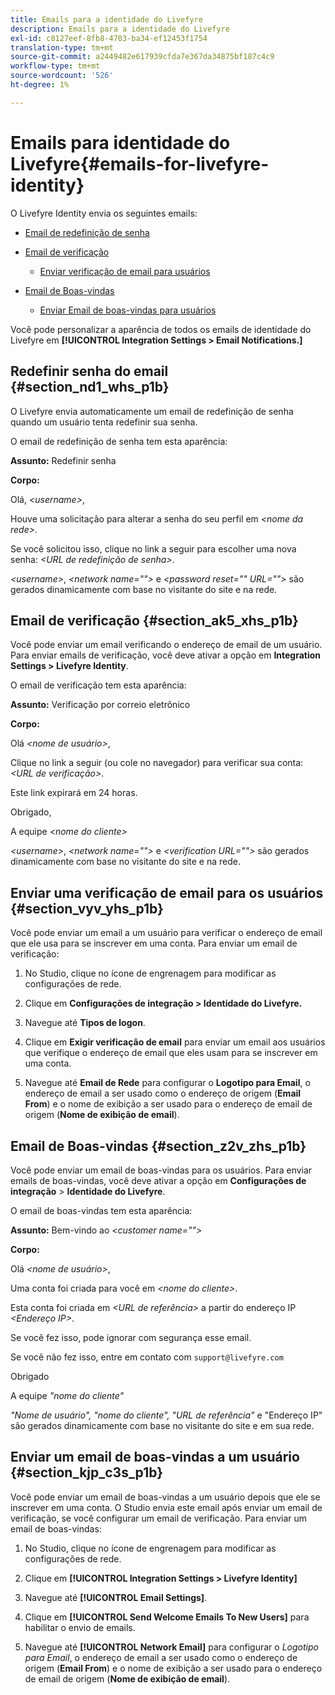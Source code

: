 ```yaml
---
title: Emails para a identidade do Livefyre
description: Emails para a identidade do Livefyre
exl-id: c8127eef-8fb8-4703-ba34-ef12453f1754
translation-type: tm+mt
source-git-commit: a2449482e617939cfda7e367da34875bf187c4c9
workflow-type: tm+mt
source-wordcount: '526'
ht-degree: 1%

---
```


# Emails para identidade do Livefyre{#emails-for-livefyre-identity}

O Livefyre Identity envia os seguintes emails:

* [Email de redefinição de senha](#c_emails_for_livefyre_identity/section_nd1_whs_p1b)
* [Email de verificação](#c_emails_for_livefyre_identity/section_ak5_xhs_p1b)
   * [Enviar verificação de email para usuários](#c_emails_for_livefyre_identity/section_vyv_yhs_p1b)

* [Email de Boas-vindas](#c_emails_for_livefyre_identity/section_z2v_zhs_p1b)
   * [Enviar Email de boas-vindas para usuários](#c_emails_for_livefyre_identity/section_kjp_c3s_p1b)

Você pode personalizar a aparência de todos os emails de identidade do Livefyre em **[!UICONTROL Integration Settings > Email Notifications.]**

## Redefinir senha do email {#section_nd1_whs_p1b}

O Livefyre envia automaticamente um email de redefinição de senha quando um usuário tenta redefinir sua senha.

O email de redefinição de senha tem esta aparência:

**Assunto:** Redefinir senha

**Corpo:**

Olá, *&lt;username>*,

Houve uma solicitação para alterar a senha do seu perfil em *&lt;nome da rede>*.

Se você solicitou isso, clique no link a seguir para escolher uma nova senha: *&lt;URL de redefinição de senha>*.

*&lt;username>*,  *&lt;network name=&quot;&quot;>* e  *&lt;password reset=&quot;&quot; URL=&quot;&quot;>* são gerados dinamicamente com base no visitante do site e na rede.

## Email de verificação {#section_ak5_xhs_p1b}

Você pode enviar um email verificando o endereço de email de um usuário. Para enviar emails de verificação, você deve ativar a opção em **Integration Settings > Livefyre Identity**.

O email de verificação tem esta aparência:

**Assunto:** Verificação por correio eletrônico

**Corpo:**

Olá *&lt;nome de usuário>*,

Clique no link a seguir (ou cole no navegador) para verificar sua conta: *&lt;URL de verificação>*.

Este link expirará em 24 horas.

Obrigado,

A equipe *&lt;nome do cliente>*

*&lt;username>*,  *&lt;network name=&quot;&quot;>* e  *&lt;verification URL=&quot;&quot;>* são gerados dinamicamente com base no visitante do site e na rede.

## Enviar uma verificação de email para os usuários {#section_vyv_yhs_p1b}

Você pode enviar um email a um usuário para verificar o endereço de email que ele usa para se inscrever em uma conta. Para enviar um email de verificação:

1. No Studio, clique no ícone de engrenagem para modificar as configurações de rede.
1. Clique em **Configurações de integração > Identidade do Livefyre.**

1. Navegue até **Tipos de logon**.
1. Clique em **Exigir verificação de email** para enviar um email aos usuários que verifique o endereço de email que eles usam para se inscrever em uma conta.
1. Navegue até **Email de Rede** para configurar o **Logotipo para Email**, o endereço de email a ser usado como o endereço de origem (**Email From**) e o nome de exibição a ser usado para o endereço de email de origem (**Nome de exibição de email**).

## Email de Boas-vindas {#section_z2v_zhs_p1b}

Você pode enviar um email de boas-vindas para os usuários. Para enviar emails de boas-vindas, você deve ativar a opção em **Configurações de integração** > **Identidade do Livefyre**.

O email de boas-vindas tem esta aparência:

**Assunto:** Bem-vindo ao  *&lt;customer name=&quot;&quot;>*

**Corpo:**

Olá *&lt;nome de usuário>*,

Uma conta foi criada para você em *&lt;nome do cliente>*.

Esta conta foi criada em *&lt;URL de referência>* a partir do endereço IP *&lt;Endereço IP>*.

Se você fez isso, pode ignorar com segurança esse email.

Se você não fez isso, entre em contato com `support@livefyre.com`

Obrigado

A equipe *&quot;nome do cliente&quot;*

*&quot;Nome de usuário&quot;, &quot;nome do cliente&quot;, &quot;URL de referência&quot;* e &quot;Endereço IP&quot; são gerados dinamicamente com base no visitante do site e em sua rede.

## Enviar um email de boas-vindas a um usuário {#section_kjp_c3s_p1b}

Você pode enviar um email de boas-vindas a um usuário depois que ele se inscrever em uma conta. O Studio envia este email após enviar um email de verificação, se você configurar um email de verificação. Para enviar um email de boas-vindas:

1. No Studio, clique no ícone de engrenagem para modificar as configurações de rede.
1. Clique em **[!UICONTROL Integration Settings > Livefyre Identity]**

1. Navegue até **[!UICONTROL Email Settings]**.

1. Clique em **[!UICONTROL Send Welcome Emails To New Users]** para habilitar o envio de emails.
1. Navegue até **[!UICONTROL Network Email]** para configurar o *Logotipo para Email*, o endereço de email a ser usado como o endereço de origem (**Email From**) e o nome de exibição a ser usado para o endereço de email de origem (**Nome de exibição de email**).
